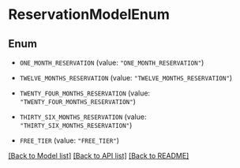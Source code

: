 # ReservationModelEnum

## Enum


* `ONE_MONTH_RESERVATION` (value: `"ONE_MONTH_RESERVATION"`)

* `TWELVE_MONTHS_RESERVATION` (value: `"TWELVE_MONTHS_RESERVATION"`)

* `TWENTY_FOUR_MONTHS_RESERVATION` (value: `"TWENTY_FOUR_MONTHS_RESERVATION"`)

* `THIRTY_SIX_MONTHS_RESERVATION` (value: `"THIRTY_SIX_MONTHS_RESERVATION"`)

* `FREE_TIER` (value: `"FREE_TIER"`)


[[Back to Model list]](../README.md#documentation-for-models) [[Back to API list]](../README.md#documentation-for-api-endpoints) [[Back to README]](../README.md)


